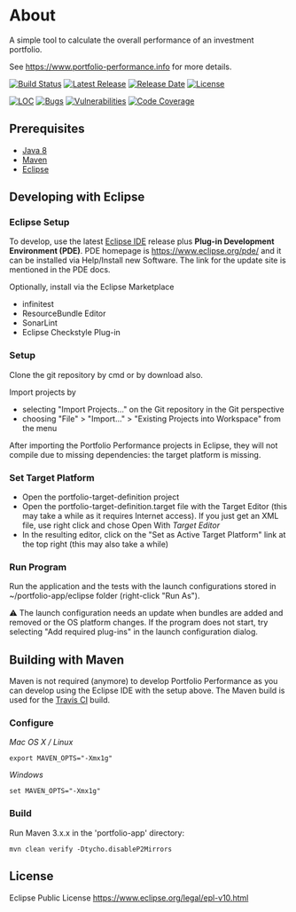 # About

A simple tool to calculate the overall performance of an investment portfolio.

See https://www.portfolio-performance.info for more details.

[![Build Status](https://github.com/buchen/portfolio/workflows/CI/badge.svg)](https://github.com/buchen/portfolio/actions?query=workflow%3ACI) [![Latest Release](https://img.shields.io/github/release/buchen/portfolio.svg)](https://github.com/buchen/portfolio/releases/latest) [![Release Date](https://img.shields.io/github/release-date/buchen/portfolio?color=blue)](https://github.com/buchen/portfolio/releases/latest) [![License](https://img.shields.io/github/license/buchen/portfolio.svg)](https://github.com/buchen/portfolio/blob/master/LICENSE)

[![LOC](https://sonarcloud.io/api/project_badges/measure?project=name.abuchen.portfolio%3Aportfolio-app&metric=ncloc)](https://sonarcloud.io/dashboard?id=name.abuchen.portfolio%3Aportfolio-app) [![Bugs](https://sonarcloud.io/api/project_badges/measure?project=name.abuchen.portfolio%3Aportfolio-app&metric=bugs)](https://sonarcloud.io/project/issues?id=name.abuchen.portfolio%3Aportfolio-app&resolved=false&types=BUG) [![Vulnerabilities](https://sonarcloud.io/api/project_badges/measure?project=name.abuchen.portfolio%3Aportfolio-app&metric=vulnerabilities)](https://sonarcloud.io/project/issues?id=name.abuchen.portfolio%3Aportfolio-app&resolved=false&types=VULNERABILITY) [![Code Coverage](https://sonarcloud.io/api/project_badges/measure?project=name.abuchen.portfolio%3Aportfolio-app&metric=coverage)](https://sonarcloud.io/component_measures?id=name.abuchen.portfolio%3Aportfolio-app&metric=Coverage)

## Prerequisites

* [Java 8](https://www.java.com)
* [Maven](https://maven.apache.org)
* [Eclipse](https://www.eclipse.org)

## Developing with Eclipse

### Eclipse Setup

To develop, use the latest [Eclipse IDE](https://www.eclipse.org/downloads/) release plus **Plug-in Development Environment (PDE)**. PDE homepage is https://www.eclipse.org/pde/ and it can be installed via Help/Install new Software. The link for the update site is mentioned in the PDE docs.

Optionally, install via the Eclipse Marketplace
* infinitest
* ResourceBundle Editor
* SonarLint
* Eclipse Checkstyle Plug-in

### Setup

Clone the git repository by cmd or by download also.

Import projects by
* selecting "Import Projects..." on the Git repository in the Git perspective
* choosing "File" > "Import..." > "Existing Projects into Workspace" from the menu

After importing the Portfolio Performance projects in Eclipse, they will not compile due to missing dependencies: the target platform is missing.

### Set Target Platform

* Open the portfolio-target-definition project
* Open the portfolio-target-definition.target file with the Target Editor (this may take a while as it requires Internet access). If you just get an XML file, use right click and chose Open With *Target Editor*
* In the resulting editor, click on the "Set as Active Target Platform" link at the top right (this may also take a while)

### Run Program

Run the application and the tests with the launch configurations stored in ~/portfolio-app/eclipse folder (right-click "Run As").

:warning: The launch configuration needs an update when bundles are added and removed or the OS platform changes. If the program does not start, try selecting "Add required plug-ins" in the launch configuration dialog.


## Building with Maven

Maven is not required (anymore) to develop Portfolio Performance as you can develop using the Eclipse IDE with the setup above. The Maven build is used for the [Travis CI](https://travis-ci.org/buchen/portfolio) build.

### Configure

*Mac OS X / Linux*
```
export MAVEN_OPTS="-Xmx1g"
```

*Windows*
```
set MAVEN_OPTS="-Xmx1g"
```

### Build

Run Maven 3.x.x in the 'portfolio-app' directory:

```
mvn clean verify -Dtycho.disableP2Mirrors
```

## License

Eclipse Public License
https://www.eclipse.org/legal/epl-v10.html
